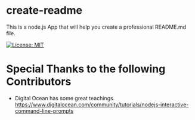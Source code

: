 # create-readme
This is a node.js App that will help you create a professional README.md file.

[![License: MIT](https://img.shields.io/badge/License-MIT-yellow.svg)](https://opensource.org/licenses/MIT)

# Special Thanks to the following Contributors

* Digital Ocean has some great teachings.
https://www.digitalocean.com/community/tutorials/nodejs-interactive-command-line-prompts